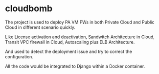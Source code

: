 # cloudbomb

The project is used to deploy PA VM FWs in both Private Cloud and Public Cloud in different scenario quickly.

Like License activation and deactivation, Sandwitch Architecture in Cloud, Transit VPC firewall in Cloud, Autoscaling plus ELB 
Architecture.

And used to detect the deployment issue and try to correct the configuration. 

All the code would be integrated to Django within a Docker container.
